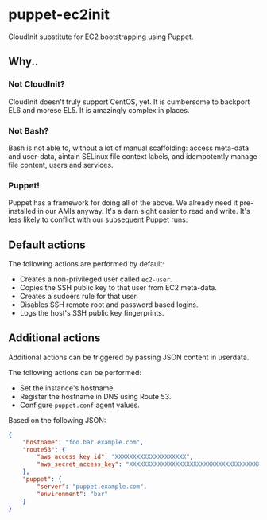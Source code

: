 # puppet-ec2init

CloudInit substitute for EC2 bootstrapping using Puppet.

## Why..

### Not CloudInit?

CloudInit doesn't truly support CentOS, yet. It is cumbersome to backport EL6 and morese EL5. It is amazingly complex in places.

### Not Bash?

Bash is not able to, without a lot of manual scaffolding: access meta-data and user-data, aintain SELinux file context labels, and idempotently manage file content, users and services.

### Puppet!

Puppet has a framework for doing all of the above. We already need it pre-installed in our AMIs anyway. It's a darn sight easier to read and write. It's less likely to conflict with our subsequent Puppet runs.

## Default actions

The following actions are performed by default:

- Creates a non-privileged user called `ec2-user`.
- Copies the SSH public key to that user from EC2 meta-data.
- Creates a sudoers rule for that user.
- Disables SSH remote root and password based logins.
- Logs the host's SSH public key fingerprints.

## Additional actions

Additional actions can be triggered by passing JSON content in userdata.

The following actions can be performed:

- Set the instance's hostname.
- Register the hostname in DNS using Route 53.
- Configure `puppet.conf` agent values.

Based on the following JSON:

``` json
{
    "hostname": "foo.bar.example.com",
    "route53": {
        "aws_access_key_id": "XXXXXXXXXXXXXXXXXXXX",
        "aws_secret_access_key": "XXXXXXXXXXXXXXXXXXXXXXXXXXXXXXXXXXXXXXXX"
    },
    "puppet": {
        "server": "puppet.example.com",
        "environment": "bar"
    }
}
```
